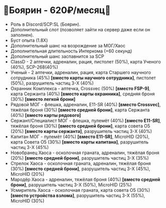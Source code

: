 # 💸Боярин - 620₽/месяц💸

* Роль в Discord/SCP:SL (Боярин).
* Дополнительный слот (позволяет зайти на сервер даже если он заполнен).
* Буст опыта (1.8X)
* Дополнительный шанс на возрождение за МОГ/Хаос
* Дополнительная длительность Интеркома (+60 секунд)
* Дополнительный шанс заспавнится за SCP
* ClassD -  2 аптечки, адреналин, рация, пистолет (50%), карта Ученого (40%), SCP-268(40%)
* Ученый - 2 аптечки, адреналин, рация, карта Старшего научного сотрудника (45%) **\[вместо карты научного сотрудника]**, пистолет (50%), разрушитель частиц 3-X (40%)
* Охранник Комплекса - аптечка, Crossvec (50%) **\[вместо FSP-9]**, карта Сержанта (40%) **\[вместо карты охранника]**, средняя броня (30%) **\[вместо легкой брони]**
* Рядовой МОГ - флешка, адреналин, Е11-SR (40%) **\[вместо Crossvec]**, тяжёлая броня (30%) **\[вместо средней брони]**, карта Сержанта (40%) **\[вместо карты рядового]**
* Сержант/Специалист МОГ - флешка, пулемёт (40%) **\[вместо Е11-SR]**, тяжёлая броня (30%) **\[вместо средней брони]**, карта совета О5 (20%) **\[вместо карты сержанта]**, разрушитель частиц 3-X (40%)
* Капитан МОГ - пулемёт (40%) **\[вместо Е11-SR]**, MicroHID (20%), карта Совета О5 (30%) **\[вместо карты капитана]**, разрушитель частиц 3-X (45%)
* Новобранец Хаоса - осколочная граната, адреналин, тяжёлая броня (20%) **\[вместо средней брони]**, разрушитель частиц 3-X (35%)
* Стрелок Хаоса - осколочная граната, адреналин,   тяжёлая броня (30%) **\[вместо средней брони]**, разрушитель частиц 3-X (45%), MicroHID (20%)
* Мародёр Хаоса - адреналин, тяжёлая броня (40%) **\[вместо средней брони]**, разрушитель частиц 3-X (50%), MicroHID (25%)
* Усмиритель Хаоса - осколочная граната, карта совета О5 (30%) **\[вместо устройства взлома]**, разрушитель частиц 3-X (55%), MicroHID (30%)
